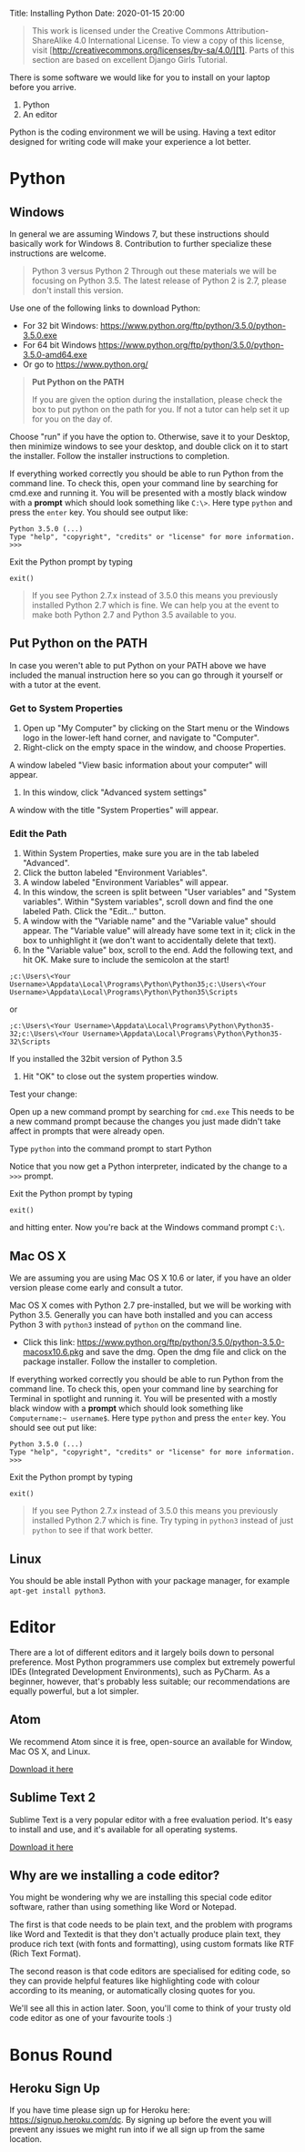 Title: Installing Python
Date: 2020-01-15 20:00

> This work is licensed under the Creative Commons Attribution-ShareAlike 4.0 International License. To view a copy of this license, visit [http://creativecommons.org/licenses/by-sa/4.0/][1].
> Parts of this section are based on excellent Django Girls Tutorial.

There is some software we would like for you to install on your laptop before you arrive.

1. Python
1. An editor

Python is the coding environment we will be using. Having a text editor designed for writing code will make your experience a lot better.

# Python

## Windows

In general we are assuming Windows 7, but these instructions should basically work for Windows 8. Contribution to further specialize these instructions are welcome.

> Python 3 versus Python 2 Through out these materials we will be focusing on Python 3.5. The latest release of Python 2 is 2.7, please don't install this version.

Use one of the following links to download Python:

* For 32 bit Windows: https://www.python.org/ftp/python/3.5.0/python-3.5.0.exe
* For 64 bit Windows https://www.python.org/ftp/python/3.5.0/python-3.5.0-amd64.exe
* Or go to https://www.python.org/


> **Put Python on the PATH**
>
> If you are given the option during the installation, please check the box to put python on the path for you. If not a tutor can help set it up for you on the day of.

Choose "run" if you have the option to. Otherwise, save it to your Desktop, then minimize windows to see your desktop, and double click on it to start the installer. Follow the installer instructions to completion.

If everything worked correctly you should be able to run Python from the command line. To check this, open your command line by searching for cmd.exe and running it. You will be presented with a mostly black window with a **prompt** which should look something like `C:\>`. Here type `python` and press the `enter` key. You should see output like:

```
Python 3.5.0 (...)
Type "help", "copyright", "credits" or "license" for more information.
>>>
```

Exit the Python prompt by typing

```
exit()
```

> If you see Python 2.7.x instead of 3.5.0 this means you previously installed Python 2.7 which is fine. We can help you at the event to make both Python 2.7 and Python 3.5 available to you.

## Put Python on the PATH

In case you weren't able to put Python on your PATH above we have included the manual instruction here so you can go through it yourself or with a tutor at the event.

### Get to System Properties

1. Open up "My Computer" by clicking on the Start menu or the Windows logo in the lower-left hand corner, and navigate to "Computer".
1. Right-click on the empty space in the window, and choose Properties.

A window labeled "View basic information about your computer" will appear.

1. In this window, click "Advanced system settings"

A window with the title "System Properties" will appear.

### Edit the Path

1. Within System Properties, make sure you are in the tab labeled "Advanced".
1. Click the button labeled "Environment Variables".
1. A window labeled "Environment Variables" will appear.
1. In this window, the screen is split between "User variables" and "System variables". Within "System variables", scroll down and find the one labeled Path. Click the "Edit..." button.
1. A window with the "Variable name" and the "Variable value" should appear. The "Variable value" will already have some text in it; click in the box to unhighlight it (we don't want to accidentally delete that text).
1. In the "Variable value" box, scroll to the end. Add the following text, and hit OK. Make sure to include the semicolon at the start!

```
;c:\Users\<Your Username>\Appdata\Local\Programs\Python\Python35;c:\Users\<Your Username>\Appdata\Local\Programs\Python\Python35\Scripts
```

or

```
;c:\Users\<Your Username>\Appdata\Local\Programs\Python\Python35-32;c:\Users\<Your Username>\Appdata\Local\Programs\Python\Python35-32\Scripts
```

If you installed the 32bit version of Python 3.5

1. Hit "OK" to close out the system properties window.

Test your change:

Open up a new command prompt by searching for `cmd.exe` This needs to be a new command prompt because the changes you just made didn't take affect in prompts that were already open.

Type `python` into the command prompt to start Python

Notice that you now get a Python interpreter, indicated by the change to a `>>>` prompt.

Exit the Python prompt by typing

```
exit()
```

and hitting enter. Now you're back at the Windows command prompt `C:\`.

## Mac OS X

We are assuming you are using Mac OS X 10.6 or later, if you have an older version please come early and consult a tutor.

Mac OS X comes with Python 2.7 pre-installed, but we will be working with Python 3.5. Generally you can have both installed and you can access Python 3 with `python3` instead of `python` on the command line.

- Click this link: https://www.python.org/ftp/python/3.5.0/python-3.5.0-macosx10.6.pkg and save the dmg. Open the dmg file and click on the package installer. Follow the installer to completion.

If everything worked correctly you should be able to run Python from the command line. To check this, open your command line by searching for Terminal in spotlight and running it. You will be presented with a mostly black window with a **prompt** which should look something like `Computername:~ username$`. Here type `python` and press the `enter` key. You should see out put like:

```
Python 3.5.0 (...)
Type "help", "copyright", "credits" or "license" for more information.
>>>
```

Exit the Python prompt by typing

```
exit()
```

> If you see Python 2.7.x instead of 3.5.0 this means you previously installed Python 2.7 which is fine. Try typing in `python3` instead of just `python` to see if that work better.

## Linux

You should be able install Python with your package manager, for example `apt-get install python3`.

# Editor

There are a lot of different editors and it largely boils down to personal preference. Most Python programmers use complex but extremely powerful IDEs (Integrated Development Environments), such as PyCharm. As a beginner, however, that's probably less suitable; our recommendations are equally powerful, but a lot simpler.

## Atom

We recommend Atom since it is free, open-source an available for Window, Mac OS X, and Linux.

[Download it here](https://atom.io/)

## Sublime Text 2

Sublime Text is a very popular editor with a free evaluation period. It's easy to install and use, and it's available for all operating systems.

[Download it here](http://www.sublimetext.com/2)

## Why are we installing a code editor?

You might be wondering why we are installing this special code editor software, rather than using something like Word or Notepad.

The first is that code needs to be plain text, and the problem with programs like Word and Textedit is that they don't actually produce plain text, they produce rich text (with fonts and formatting), using custom formats like RTF (Rich Text Format).

The second reason is that code editors are specialised for editing code, so they can provide helpful features like highlighting code with colour according to its meaning, or automatically closing quotes for you.

We'll see all this in action later. Soon, you'll come to think of your trusty old code editor as one of your favourite tools :)

# Bonus Round

## Heroku Sign Up

If you have time please sign up for Heroku here: https://signup.heroku.com/dc. By signing up before the event you will prevent any issues we might run into if we all sign up from the same location.

[1]: http://creativecommons.org/licenses/by-sa/4.0/
